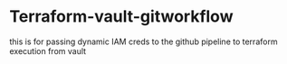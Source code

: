 # Terraform-vault-gitworkflow
this is for passing dynamic IAM creds to the github pipeline to terraform execution from vault 
